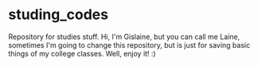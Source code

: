 # studing_codes
Repository for studies stuff.
Hi, I'm Gislaine, but you can call me Laine, sometimes I'm going to change this repository, but is just for saving basic things of my college classes. Well, enjoy it! :)
